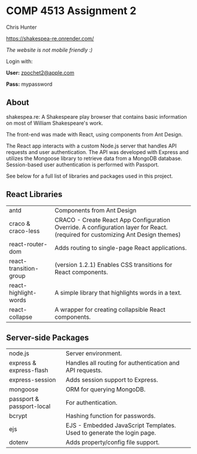 # COMP 4513 Assignment 2

Chris Hunter

https://shakespea-re.onrender.com/

*The website is not mobile friendly :)*

Login with:

**User:** zpochet2@apple.com

**Pass:** mypassword

## About

shakespea.re: A Shakespeare play browser that contains basic information on most of William Shakespeare's work.

The front-end was made with React, using components from Ant Design.

The React app interacts with a custom Node.js server that handles API requests and user authentication. The API was developed with Express and utilizes the Mongoose library to retrieve data from a MongoDB database. Session-based user authentication is performed with Passport.

See below for a full list of libraries and packages used in this project.

## React Libraries

<table>
    <tr>
        <td>antd</td>
        <td>Components from Ant Design</td>
    </tr>
    <tr>
        <td>craco &amp; craco-less</td>
        <td>CRACO - Create React App Configuration Override. A configuration layer for React. (required for customizing Ant Design themes)</td>
    </tr>
    <tr>
        <td>react-router-dom</td>
        <td>Adds routing to single-page React applications.</td>
    </tr>
    <tr>
        <td>react-transition-group</td>
        <td>(version 1.2.1) Enables CSS transitions for React components.</td>
    </tr>
    <tr>
        <td>react-highlight-words</td>
        <td>A simple library that highlights words in a text.</td>
    </tr>
    <tr>
        <td>react-collapse</td>
        <td>A wrapper for creating collapsible React components.</td>
    </tr>
</table>

## Server-side Packages

<table>
    <tr>
        <td>node.js</td>
        <td>Server environment.</td>
    </tr>
    <tr>
        <td>express &amp; express-flash</td>
        <td>Handles all routing for authentication and API requests.</td>
    </tr>
    <tr>
        <td>express-session</td>
        <td>Adds session support to Express.</td>
    </tr>
    <tr>
        <td>mongoose</td>
        <td>ORM for querying MongoDB.</td>
    </tr>
    <tr>
        <td>passport &amp; passport-local</td>
        <td>For authentication.</td>
    </tr>
    <tr>
        <td>bcrypt</td>
        <td>Hashing function for passwords.</td>
    </tr>
    <tr>
        <td>ejs</td>
        <td>EJS - Embedded JavaScript Templates. Used to generate the login page.</td>
    </tr>
    <tr>
        <td>dotenv</td>
        <td>Adds property/config file support.</td>
    </tr>
</table>
